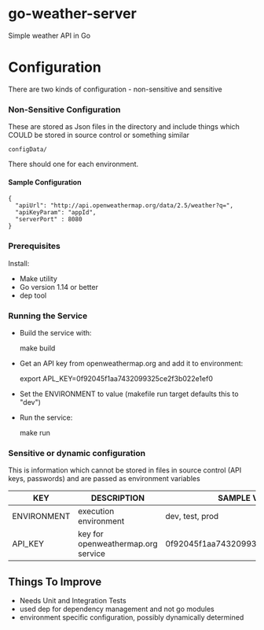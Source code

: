 # go-weather-server
Simple weather API in Go

# Configuration

There are two kinds of configuration - non-sensitive and sensitive

### Non-Sensitive Configuration
These are stored as Json files in the directory and include things which COULD be stored in source control or something similar
 
    configData/
    

There should one for each environment.

#### Sample Configuration

    {
      "apiUrl": "http://api.openweathermap.org/data/2.5/weather?q=",
      "apiKeyParam": "appId",
      "serverPort" : 8080
    }


### Prerequisites

Install:
* Make utility 
* Go version 1.14 or better
* dep tool


### Running the Service

* Build the service with:
    

    make build
    

* Get an API key from openweathermap.org and add it to environment:
 

    export APL_KEY=0f92045f1aa7432099325ce2f3b022e1ef0
    

* Set the ENVIRONMENT to value (makefile run target defaults this to "dev")

* Run the service:


    make run
    


### Sensitive or dynamic configuration
This is information which cannot be stored in files in source control (API keys, passwords) and are passed as environment variables

| KEY | DESCRIPTION | SAMPLE VALUE|
|-----|-----| ----|
| ENVIRONMENT | execution environment| dev, test, prod|
| API_KEY | key for openweathermap.org service|0f92045f1aa7432099325ce2f3b022e1ef0 |


## Things To Improve

* Needs Unit and Integration Tests
* used dep for dependency management and not go modules
* environment specific configuration, possibly dynamically determined